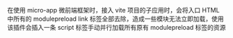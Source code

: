 
在使用 micro-app 微前端框架时，接入 vite 项目的子应用时，会将入口 HTML 中所有的 modulepreload link 标签全部去除，造成一些模块无法立即加载，使用该插件会插入一条 script 标签手动并行加载所有原有 modulepreload 标签的资源
